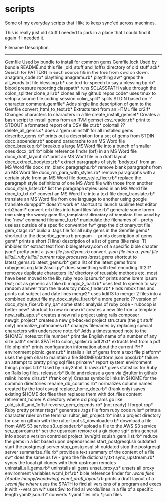 scripts
=======

Some of my everyday scripts that I like to keep sync'ed across machines.

This is really just old stuff I needed to park in a place that I could find it
again if I needed it.

Filename                          Description
--------------------------------- ---------------------------------------------
Gemfile                           Used by bundle to install for common gems
Gemfile.lock                      Used by bundle
README.md                         this file
_old_stuff_and_1offs/             directory of old stuff
ack*                              Search for PATTERN in each source file in the tree from cwd on down.
anagram_code.rb*                  plaything
anagrams.rb*                      plaything
aw*                               greps the all_words.txt file
blessing.rb*                      use text-to-speech to say a blessing
bp.rb*                            blood pressure reporting
classpath*                        runs $CLASSPATH value through the colon_splitter
clone_all.rb*                     clones all my github repos
code*                             uses tmux to setup a source file coding session
colon_split*                      splits STDIN based on ':' character
comment_gemfile*                  Adds single line description of gem to the Gemfile
convert_html_to_text.rb*          Extracts text from an HTML file
cr2lf*                            Changes <CR> characters to <LF> characters in a file
create_install_gemset*            Creates a bash script to install gems from an RVM gemset
csv_reader.rb*                    print to STDOUT a formatted report of a CSV file
ct.rb*                            colortail ??
delete_all_gems.s*                does a 'gem uninstall' for all installed gems
describe_gems.rb*                 prints out a description for a set of gems from STDIN
docx_appender.rb*                 append paragraphs to an MS Word file
docx_breakup.rb*                  breakup a large MS Word file into a bunch of smaller ones
docx_brf.rb*                      bible reference finder (brf) in an MS Word file
docx_draft_layout.rb*             print an MS Word file in a draft layout
docx_extract_bodytext.rb*         extract paragraphs of style 'bodytext' from an MS Word file
docx_rm_blank_paragraphs.rb*      remove blank paragraphs from an MS Word file
docx_rm_para_with_styles.rb*      remove paragraphs with a certain style from an MS Word file
docx_style_fixer.rb*              replace the paragraph style definitions of one MS Word file with those from another
docx_style_lister.rb*             list the paragraph styles used in an MS Word file
docx_to_txt.rb*                   convert an MS Word file into a text file
docx_translate.rb*                translate an MS Word file from one language to another using google translate
dumppdf*                          doesn't work
e*                                shortcut to launch sublime text editor
erb2haml*                         convert erb files into haml files
fake.rb*                          generate some lorem text using the wordy gem
file_templates/                   directory of template files used by the 'new' command
filename_fu.rb*                   manipulate the filenames of - pretty useless outside of a specific convention
fw*                               grep the dictionary.txt file
gem_ctags.rb*                     build a .tags file for all ruby gems in the Gemfile
gemd*                             shortcut to the describe_gems.rb program -- prints description of gems
gemt*                             prints a short (1 line) description of a list of gems (like rake -T)
imbibler.rb*                      extract text from biblegateway.com of a specific bible chapter
json*                             pretty print a *.json file
json2yaml.rb*                     convert *.json file into a *.yaml file
killall_ruby*                     killall current ruby processes
latest_gems*                      shortcut to latest_gems.rb
latest_gems.rb*                   get a list of the latest gems from rubygems.org
latin2ascii.py*                   does something with text encoding
lflf2lf*                          removes duplicate <LF> characters
lib/                              directory of reusable methods etc. most have been moved to the lib_ruby repo
lipsum.rb*                        prints some lorem ipsum text; not as generic as fake.rb
magic_8_ball.rb*                  uses text to speech to say random answer from the 1950s toy
mbox_finder.rb*                   Finds mbox files and prints out subject and date lines
merge2*                           uses kdiff3 to merger 2 files into a combined output file
my_docx_style_fixer.rb*           a more generic ?? version of docx_style_fixer.rb
my_qa*                            some static analysis of ruby code - rubocop is better
new*                              shortcut to new.rb
new.rb*                           creates a new file from a template
new_rails_app.s*                  creates a new rails project using rails composer
newgit_project*                   creates a new git-backed project structure (the git stuff only)
normalize_pathnames.rb*           changes filenames by replacing special characters with underscore
note.rb*                          Adds a timestamped note to the $HOME/_notes.txt file
number*                           print the English name of a number of any size
path*                             sends $PATH to colon_spliter.rb
pdf2txt*                          extracts text from a pdf file
phpinfo*                          prints configuration information about the current PHP environment
picnic_gems.rb*                   installs a list of gems from a text file
platform*                         uses the gem ohai to maintain a file $HOME/platform.json
ppsql.rb*           failure       an attempt to pretty pring sql files
printenv*                         report system environment things
projxslt.rb*                      Used by ruby2html.rb
rawk.rb*                          gives statistics for Ruby on Rails log files.
release.rb*                       Build and release a gem via @rultor in github
relink_home_dirs.rb*   (frank only)  Creates symbolic links in $HOME for the common directories
rename_db_columns.rb*             normalizes column names created by the tool csvsql
replace_home_dots.rb*  (frank only)  saves existing $HOME dot files then replaces them with dot_files content 
retirement_home/                  A directory where old programs go like _old_stuff_and_1offs/
reverse_gem_depends.rb*  (not ready)  I forgot
rpp*                              Ruby pretty printer
rtags*                            generates .tags file from ruby code
ruler*                            prints a character ruler on the terminal
rultor_init_project.rb*           inits a project directory for use on github with the rultor tool
s3_downloader.rb*                 download a file from AWS S3 service
s3_uploader.rb*                   upload a file to the AWS S3 service
set_upstream.rb*                  set the upstream remote of a git clone
sgi*                              print general info about a version controled project (svn/git)
squish_gem_list.rb*               reduce the gems in a list based upon dependencies
start_postgresql.sh    outdated   start the postgresql server
stop_postgresql.sh     outdated   stop the postgresql server
summarize_file.rb*                provide a text summary of the content of a file
sw*                               does the same as fw - grep the file dictionary.txt
sync_upstream.rb*                 syncs the local git clones with their upstream remotes
uninstall_all_gems.rb*            uninstalls all gems
unset_proxy.s*                    unsets all proxy environment variables
wcml_brf.rb*                      bible reference finder for *.wcml files (Adobe Incopy/woodwing)
wcml_draft_layout.rb*             prints a draft layout of a *.wcml file
where*                            uses the $PATH to find all versions of a program and execs it with --version
wl*                               uses $wl to find all words/lines in a file of a specific length
yaml2json.rb*                     converts *.yaml files into *.json files
